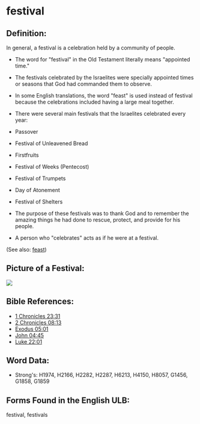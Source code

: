# festival

## Definition:

In general, a festival is a celebration held by a community of people.

* The word for "festival" in the Old Testament literally means "appointed time."
* The festivals celebrated by the Israelites were specially appointed times or seasons that God had commanded them to observe.
* In some English translations, the word "feast" is used instead of festival because the celebrations included having a large meal together.
* There were several main festivals that the Israelites celebrated every year:

 * Passover
 * Festival of Unleavened Bread
 * Firstfruits
 * Festival of Weeks (Pentecost)
 * Festival of Trumpets
 * Day of Atonement
 * Festival of Shelters

* The purpose of these festivals was to thank God and to remember the amazing things he had done to rescue, protect, and provide for his people.
* A person who "celebrates" acts as if he were at a festival.

(See also: [feast](../other/feast.md))

## Picture of a Festival:

<a href="https://content.bibletranslationtools.org/WycliffeAssociates/en_tw/raw/branch/master/PNGs/f/Festival.png"><img src="https://content.bibletranslationtools.org/WycliffeAssociates/en_tw/raw/branch/master/PNGs/f/Festival.png" ></a>

## Bible References:

* [1 Chronicles 23:31](rc://en/tn/help/1ch/23/31)
* [2 Chronicles 08:13](rc://en/tn/help/2ch/08/13)
* [Exodus 05:01](rc://en/tn/help/exo/05/01)
* [John 04:45](rc://en/tn/help/jhn/04/45)
* [Luke 22:01](rc://en/tn/help/luk/22/01)

## Word Data:

* Strong's: H1974, H2166, H2282, H2287, H6213, H4150, H8057, G1456, G1858, G1859

## Forms Found in the English ULB:

festival, festivals


